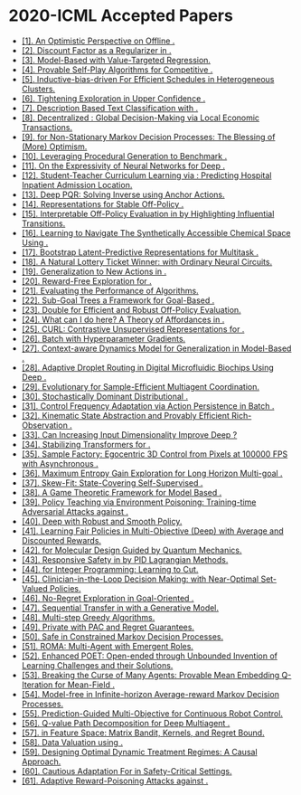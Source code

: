 # 2020-ICML Accepted Papers

 - [[1]. An Optimistic Perspective on Offline .](http://proceedings.mlr.press/v119/agarwal20c.html)
 - [[2]. Discount Factor as a Regularizer in .](http://proceedings.mlr.press/v119/amit20a.html)
 - [[3]. Model-Based  with Value-Targeted Regression.](http://proceedings.mlr.press/v119/ayoub20a.html)
 - [[4]. Provable Self-Play Algorithms for Competitive .](http://proceedings.mlr.press/v119/bai20a.html)
 - [[5]. Inductive-bias-driven  For Efficient Schedules in Heterogeneous Clusters.](http://proceedings.mlr.press/v119/banerjee20a.html)
 - [[6]. Tightening Exploration in Upper Confidence .](http://proceedings.mlr.press/v119/bourel20a.html)
 - [[7]. Description Based Text Classification with .](http://proceedings.mlr.press/v119/chai20a.html)
 - [[8]. Decentralized : Global Decision-Making via Local Economic Transactions.](http://proceedings.mlr.press/v119/chang20b.html)
 - [[9].  for Non-Stationary Markov Decision Processes: The Blessing of (More) Optimism.](http://proceedings.mlr.press/v119/cheung20a.html)
 - [[10]. Leveraging Procedural Generation to Benchmark .](http://proceedings.mlr.press/v119/cobbe20a.html)
 - [[11]. On the Expressivity of Neural Networks for Deep .](http://proceedings.mlr.press/v119/dong20d.html)
 - [[12]. Student-Teacher Curriculum Learning via : Predicting Hospital Inpatient Admission Location.](http://proceedings.mlr.press/v119/el-bouri20a.html)
 - [[13]. Deep PQR: Solving Inverse  using Anchor Actions.](http://proceedings.mlr.press/v119/geng20a.html)
 - [[14]. Representations for Stable Off-Policy .](http://proceedings.mlr.press/v119/ghosh20b.html)
 - [[15]. Interpretable Off-Policy Evaluation in  by Highlighting Influential Transitions.](http://proceedings.mlr.press/v119/gottesman20a.html)
 - [[16]. Learning to Navigate The Synthetically Accessible Chemical Space Using .](http://proceedings.mlr.press/v119/gottipati20a.html)
 - [[17]. Bootstrap Latent-Predictive Representations for Multitask .](http://proceedings.mlr.press/v119/guo20g.html)
 - [[18]. A Natural Lottery Ticket Winner:  with Ordinary Neural Circuits.](http://proceedings.mlr.press/v119/hasani20a.html)
 - [[19]. Generalization to New Actions in .](http://proceedings.mlr.press/v119/jain20b.html)
 - [[20]. Reward-Free Exploration for .](http://proceedings.mlr.press/v119/jin20d.html)
 - [[21]. Evaluating the Performance of  Algorithms.](http://proceedings.mlr.press/v119/jordan20a.html)
 - [[22]. Sub-Goal Trees a Framework for Goal-Based .](http://proceedings.mlr.press/v119/jurgenson20a.html)
 - [[23]. Double  for Efficient and Robust Off-Policy Evaluation.](http://proceedings.mlr.press/v119/kallus20b.html)
 - [[24]. What can I do here? A Theory of Affordances in .](http://proceedings.mlr.press/v119/khetarpal20a.html)
 - [[25]. CURL: Contrastive Unsupervised Representations for .](http://proceedings.mlr.press/v119/laskin20a.html)
 - [[26]. Batch  with Hyperparameter Gradients.](http://proceedings.mlr.press/v119/lee20d.html)
 - [[27]. Context-aware Dynamics Model for Generalization in Model-Based .](http://proceedings.mlr.press/v119/lee20g.html)
 - [[28]. Adaptive Droplet Routing in Digital Microfluidic Biochips Using Deep .](http://proceedings.mlr.press/v119/liang20c.html)
 - [[29]. Evolutionary  for Sample-Efficient Multiagent Coordination.](http://proceedings.mlr.press/v119/majumdar20a.html)
 - [[30]. Stochastically Dominant Distributional .](http://proceedings.mlr.press/v119/martin20a.html)
 - [[31]. Control Frequency Adaptation via Action Persistence in Batch .](http://proceedings.mlr.press/v119/metelli20a.html)
 - [[32]. Kinematic State Abstraction and Provably Efficient Rich-Observation .](http://proceedings.mlr.press/v119/misra20a.html)
 - [[33]. Can Increasing Input Dimensionality Improve Deep ?](http://proceedings.mlr.press/v119/ota20a.html)
 - [[34]. Stabilizing Transformers for .](http://proceedings.mlr.press/v119/parisotto20a.html)
 - [[35]. Sample Factory: Egocentric 3D Control from Pixels at 100000 FPS with Asynchronous .](http://proceedings.mlr.press/v119/petrenko20a.html)
 - [[36]. Maximum Entropy Gain Exploration for Long Horizon Multi-goal .](http://proceedings.mlr.press/v119/pitis20a.html)
 - [[37]. Skew-Fit: State-Covering Self-Supervised .](http://proceedings.mlr.press/v119/pong20a.html)
 - [[38]. A Game Theoretic Framework for Model Based .](http://proceedings.mlr.press/v119/rajeswaran20a.html)
 - [[39]. Policy Teaching via Environment Poisoning: Training-time Adversarial Attacks against .](http://proceedings.mlr.press/v119/rakhsha20a.html)
 - [[40]. Deep  with Robust and Smooth Policy.](http://proceedings.mlr.press/v119/shen20b.html)
 - [[41]. Learning Fair Policies in Multi-Objective (Deep)  with Average and Discounted Rewards.](http://proceedings.mlr.press/v119/siddique20a.html)
 - [[42].  for Molecular Design Guided by Quantum Mechanics.](http://proceedings.mlr.press/v119/simm20b.html)
 - [[43]. Responsive Safety in  by PID Lagrangian Methods.](http://proceedings.mlr.press/v119/stooke20a.html)
 - [[44].  for Integer Programming: Learning to Cut.](http://proceedings.mlr.press/v119/tang20a.html)
 - [[45]. Clinician-in-the-Loop Decision Making:  with Near-Optimal Set-Valued Policies.](http://proceedings.mlr.press/v119/tang20c.html)
 - [[46]. No-Regret Exploration in Goal-Oriented .](http://proceedings.mlr.press/v119/tarbouriech20a.html)
 - [[47]. Sequential Transfer in  with a Generative Model.](http://proceedings.mlr.press/v119/tirinzoni20a.html)
 - [[48]. Multi-step Greedy  Algorithms.](http://proceedings.mlr.press/v119/tomar20a.html)
 - [[49]. Private  with PAC and Regret Guarantees.](http://proceedings.mlr.press/v119/vietri20a.html)
 - [[50]. Safe  in Constrained Markov Decision Processes.](http://proceedings.mlr.press/v119/wachi20a.html)
 - [[51]. ROMA: Multi-Agent  with Emergent Roles.](http://proceedings.mlr.press/v119/wang20f.html)
 - [[52]. Enhanced POET: Open-ended  through Unbounded Invention of Learning Challenges and their Solutions.](http://proceedings.mlr.press/v119/wang20l.html)
 - [[53]. Breaking the Curse of Many Agents: Provable Mean Embedding Q-Iteration for Mean-Field .](http://proceedings.mlr.press/v119/wang20z.html)
 - [[54]. Model-free  in Infinite-horizon Average-reward Markov Decision Processes.](http://proceedings.mlr.press/v119/wei20c.html)
 - [[55]. Prediction-Guided Multi-Objective  for Continuous Robot Control.](http://proceedings.mlr.press/v119/xu20h.html)
 - [[56]. Q-value Path Decomposition for Deep Multiagent .](http://proceedings.mlr.press/v119/yang20d.html)
 - [[57].  in Feature Space: Matrix Bandit, Kernels, and Regret Bound.](http://proceedings.mlr.press/v119/yang20h.html)
 - [[58]. Data Valuation using .](http://proceedings.mlr.press/v119/yoon20a.html)
 - [[59]. Designing Optimal Dynamic Treatment Regimes: A Causal  Approach.](http://proceedings.mlr.press/v119/zhang20a.html)
 - [[60]. Cautious Adaptation For  in Safety-Critical Settings.](http://proceedings.mlr.press/v119/zhang20e.html)
 - [[61]. Adaptive Reward-Poisoning Attacks against .](http://proceedings.mlr.press/v119/zhang20u.html)
